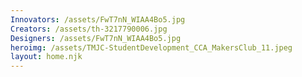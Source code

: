 ```yaml
---
Innovators: /assets/FwT7nN_WIAA4Bo5.jpg
Creators: /assets/th-3217790006.jpg
Designers: /assets/FwT7nN_WIAA4Bo5.jpg
heroimg: /assets/TMJC-StudentDevelopment_CCA_MakersClub_11.jpeg
layout: home.njk
---
```

